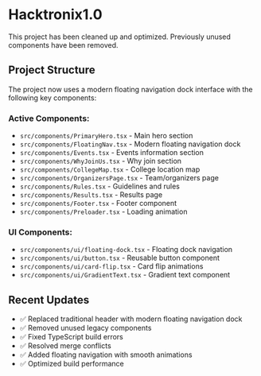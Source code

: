 # Hacktronix1.0

This project has been cleaned up and optimized. Previously unused components have been removed.

## Project Structure

The project now uses a modern floating navigation dock interface with the following key components:

### Active Components:
- `src/components/PrimaryHero.tsx` - Main hero section
- `src/components/FloatingNav.tsx` - Modern floating navigation dock
- `src/components/Events.tsx` - Events information section
- `src/components/WhyJoinUs.tsx` - Why join section
- `src/components/CollegeMap.tsx` - College location map
- `src/components/OrganizersPage.tsx` - Team/organizers page
- `src/components/Rules.tsx` - Guidelines and rules
- `src/components/Results.tsx` - Results page
- `src/components/Footer.tsx` - Footer component
- `src/components/Preloader.tsx` - Loading animation

### UI Components:
- `src/components/ui/floating-dock.tsx` - Floating dock navigation
- `src/components/ui/button.tsx` - Reusable button component
- `src/components/ui/card-flip.tsx` - Card flip animations
- `src/components/ui/GradientText.tsx` - Gradient text component

## Recent Updates

- ✅ Replaced traditional header with modern floating navigation dock
- ✅ Removed unused legacy components 
- ✅ Fixed TypeScript build errors
- ✅ Resolved merge conflicts
- ✅ Added floating navigation with smooth animations
- ✅ Optimized build performance